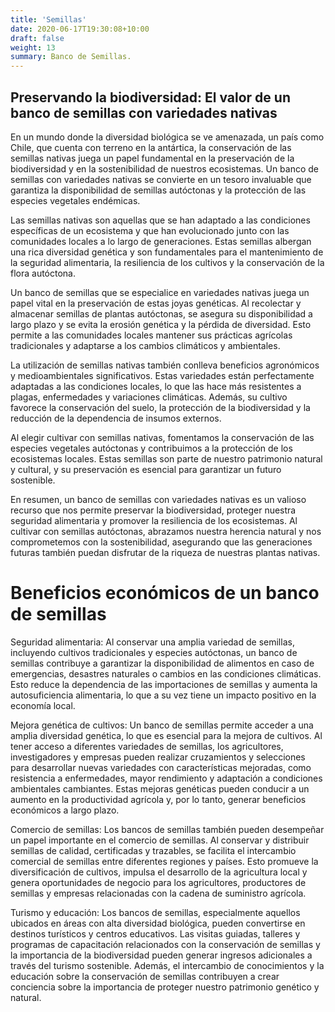 ```yaml
---
title: 'Semillas'
date: 2020-06-17T19:30:08+10:00
draft: false
weight: 13
summary: Banco de Semillas.
---
```


## Preservando la biodiversidad: El valor de un banco de semillas con variedades nativas

En un mundo donde la diversidad biológica se ve amenazada, un país como Chile, que cuenta con terreno en la antártica, la conservación de las semillas nativas juega un papel fundamental en la preservación de la biodiversidad y en la sostenibilidad de nuestros ecosistemas. Un banco de semillas con variedades nativas se convierte en un tesoro invaluable que garantiza la disponibilidad de semillas autóctonas y la protección de las especies vegetales endémicas.

Las semillas nativas son aquellas que se han adaptado a las condiciones específicas de un ecosistema y que han evolucionado junto con las comunidades locales a lo largo de generaciones. Estas semillas albergan una rica diversidad genética y son fundamentales para el mantenimiento de la seguridad alimentaria, la resiliencia de los cultivos y la conservación de la flora autóctona.

Un banco de semillas que se especialice en variedades nativas juega un papel vital en la preservación de estas joyas genéticas. Al recolectar y almacenar semillas de plantas autóctonas, se asegura su disponibilidad a largo plazo y se evita la erosión genética y la pérdida de diversidad. Esto permite a las comunidades locales mantener sus prácticas agrícolas tradicionales y adaptarse a los cambios climáticos y ambientales.

La utilización de semillas nativas también conlleva beneficios agronómicos y medioambientales significativos. Estas variedades están perfectamente adaptadas a las condiciones locales, lo que las hace más resistentes a plagas, enfermedades y variaciones climáticas. Además, su cultivo favorece la conservación del suelo, la protección de la biodiversidad y la reducción de la dependencia de insumos externos.

Al elegir cultivar con semillas nativas, fomentamos la conservación de las especies vegetales autóctonas y contribuimos a la protección de los ecosistemas locales. Estas semillas son parte de nuestro patrimonio natural y cultural, y su preservación es esencial para garantizar un futuro sostenible.

En resumen, un banco de semillas con variedades nativas es un valioso recurso que nos permite preservar la biodiversidad, proteger nuestra seguridad alimentaria y promover la resiliencia de los ecosistemas. Al cultivar con semillas autóctonas, abrazamos nuestra herencia natural y nos comprometemos con la sostenibilidad, asegurando que las generaciones futuras también puedan disfrutar de la riqueza de nuestras plantas nativas.

# Beneficios económicos de un banco de semillas

Seguridad alimentaria: Al conservar una amplia variedad de semillas, incluyendo cultivos tradicionales y especies autóctonas, un banco de semillas contribuye a garantizar la disponibilidad de alimentos en caso de emergencias, desastres naturales o cambios en las condiciones climáticas. Esto reduce la dependencia de las importaciones de semillas y aumenta la autosuficiencia alimentaria, lo que a su vez tiene un impacto positivo en la economía local.

Mejora genética de cultivos: Un banco de semillas permite acceder a una amplia diversidad genética, lo que es esencial para la mejora de cultivos. Al tener acceso a diferentes variedades de semillas, los agricultores, investigadores y empresas pueden realizar cruzamientos y selecciones para desarrollar nuevas variedades con características mejoradas, como resistencia a enfermedades, mayor rendimiento y adaptación a condiciones ambientales cambiantes. Estas mejoras genéticas pueden conducir a un aumento en la productividad agrícola y, por lo tanto, generar beneficios económicos a largo plazo.

Comercio de semillas: Los bancos de semillas también pueden desempeñar un papel importante en el comercio de semillas. Al conservar y distribuir semillas de calidad, certificadas y trazables, se facilita el intercambio comercial de semillas entre diferentes regiones y países. Esto promueve la diversificación de cultivos, impulsa el desarrollo de la agricultura local y genera oportunidades de negocio para los agricultores, productores de semillas y empresas relacionadas con la cadena de suministro agrícola.

Turismo y educación: Los bancos de semillas, especialmente aquellos ubicados en áreas con alta diversidad biológica, pueden convertirse en destinos turísticos y centros educativos. Las visitas guiadas, talleres y programas de capacitación relacionados con la conservación de semillas y la importancia de la biodiversidad pueden generar ingresos adicionales a través del turismo sostenible. Además, el intercambio de conocimientos y la educación sobre la conservación de semillas contribuyen a crear conciencia sobre la importancia de proteger nuestro patrimonio genético y natural.